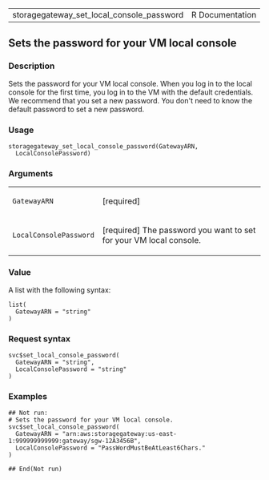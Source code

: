 <table style="width: 100%;">
<tbody>
<tr class="odd">
<td>storagegateway_set_local_console_password</td>
<td style="text-align: right;">R Documentation</td>
</tr>
</tbody>
</table>

## Sets the password for your VM local console

### Description

Sets the password for your VM local console. When you log in to the
local console for the first time, you log in to the VM with the default
credentials. We recommend that you set a new password. You don't need to
know the default password to set a new password.

### Usage

    storagegateway_set_local_console_password(GatewayARN,
      LocalConsolePassword)

### Arguments

<table>
<colgroup>
<col style="width: 35%" />
<col style="width: 65%" />
</colgroup>
<tbody>
<tr class="odd">
<td><code
id="storagegateway_set_local_console_password_:_GatewayARN">GatewayARN</code></td>
<td><p>[required]</p></td>
</tr>
<tr class="even">
<td><code
id="storagegateway_set_local_console_password_:_LocalConsolePassword">LocalConsolePassword</code></td>
<td><p>[required] The password you want to set for your VM local
console.</p></td>
</tr>
</tbody>
</table>

### Value

A list with the following syntax:

    list(
      GatewayARN = "string"
    )

### Request syntax

    svc$set_local_console_password(
      GatewayARN = "string",
      LocalConsolePassword = "string"
    )

### Examples

    ## Not run: 
    # Sets the password for your VM local console.
    svc$set_local_console_password(
      GatewayARN = "arn:aws:storagegateway:us-east-1:999999999999:gateway/sgw-12A3456B",
      LocalConsolePassword = "PassWordMustBeAtLeast6Chars."
    )

    ## End(Not run)
